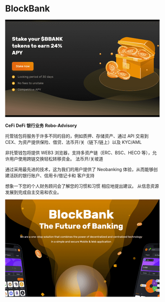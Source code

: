 # BlockBank


![isnd](isnd.png)

<p><strong>CeFi</strong> <strong>DeFi</strong> <strong>银行业务</strong> <strong>Robo-Advisory</strong></p>
<p>托管钱包将服务于许多不同的目的，例如质押、存储资产、通过 API 交易到 CEX、为资产提供保险、借贷、法币开/关（链下/链上）以及 KYC/AML</p>
<p>非托管钱包将提供 WEB3 浏览器，支持多资产链（ERC、BSC、HECO 等），允许用户使用跨链交换轻松转移资金。 法币开/关坡道</p>
<p>通过采用最先进的技术，这为我们的用户提供了 Neobanking 体验，从而能够创建活跃的银行账户、信用卡/借记卡和 客户支持</p>
<p>想象一下您的个人财务顾问会了解您的习惯和习惯 相应地提出建议。 从信息资源发展到完成自主交易和农业。</p>

![dasda](dasda.png)
